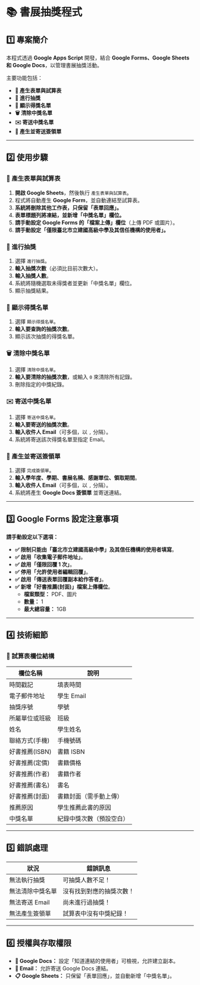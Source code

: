 # 📚 書展抽獎程式

## 1️⃣ 專案簡介
本程式透過 **Google Apps Script** 開發，結合 **Google Forms、Google Sheets 和 Google Docs**，以管理書展抽獎活動。

主要功能包括：
- **📌 產生表單與試算表**
- **🎲 進行抽獎**
- **📜 顯示得獎名單**
- **🗑️ 清除中獎名單**
- **✉️ 寄送中獎名單**
- **📝 產生並寄送簽領單**

---

## 2️⃣ 使用步驟
### **🔹 產生表單與試算表**
1. **開啟 Google Sheets**，然後執行 `產生表單與試算表`。
2. 程式將自動產生 **Google Form**，並自動連結至試算表。
3. **系統將刪除其他工作表，只保留「表單回應」。**
4. **表單標題列將凍結，並新增「中獎名單」欄位。**
5. **請手動設定 Google Forms 的「檔案上傳」欄位**（上傳 PDF 或圖片）。
6. **請手動設定「僅限臺北市立建國高級中學及其信任機構的使用者」。**

### **🎲 進行抽獎**
1. 選擇 `進行抽獎`。
2. **輸入抽獎次數**（必須比目前次數大）。
3. **輸入抽獎人數**。
4. 系統將隨機選取未得獎者並更新「中獎名單」欄位。
5. 顯示抽獎結果。

### **📜 顯示得獎名單**
1. 選擇 `顯示得獎名單`。
2. **輸入要查詢的抽獎次數**。
3. 顯示該次抽獎的得獎名單。

### **🗑️ 清除中獎名單**
1. 選擇 `清除中獎名單`。
2. **輸入要清除的抽獎次數**，或輸入 `0` 來清除所有記錄。
3. 刪除指定的中獎紀錄。

### **✉️ 寄送中獎名單**
1. 選擇 `寄送中獎名單`。
2. **輸入要寄送的抽獎次數**。
3. **輸入收件人 Email**（可多個，以 `,` 分隔）。
4. 系統將寄送該次得獎名單至指定 Email。

### **📝 產生並寄送簽領單**
1. 選擇 `完成簽領單`。
2. **輸入學年度、學期、書展名稱、感謝單位、領取期間**。
3. **輸入收件人 Email**（可多個，以 `,` 分隔）。
4. 系統將產生 **Google Docs 簽領單** 並寄送連結。

---

## 3️⃣ **Google Forms 設定注意事項**
**請手動設定以下選項：**
- **✅ 限制只能由「臺北市立建國高級中學」及其信任機構的使用者填寫**。
- **✅ 啟用「收集電子郵件地址」**。
- **✅ 啟用「僅限回覆 1 次」**。
- **✅ 停用「允許使用者編輯回覆」**。
- **✅ 啟用「傳送表單回覆副本給作答者」**。
- **✅ 新增「好書推薦(封面)」檔案上傳欄位**。
  - **檔案類型：** PDF、圖片
  - **數量：** 1
  - **最大總容量：** 1GB

---

## 4️⃣ **技術細節**
### **📌 試算表欄位結構**
| 欄位名稱           | 說明                   |
|--------------------|----------------------|
| 時間戳記          | 填表時間               |
| 電子郵件地址      | 學生 Email             |
| 抽獎序號          | 學號                   |
| 所屬單位或班級    | 班級                   |
| 姓名              | 學生姓名               |
| 聯絡方式(手機)    | 手機號碼               |
| 好書推薦(ISBN)    | 書籍 ISBN              |
| 好書推薦(定價)    | 書籍價格               |
| 好書推薦(作者)    | 書籍作者               |
| 好書推薦(書名)    | 書名                   |
| 好書推薦(封面)    | 書籍封面（需手動上傳） |
| 推薦原因          | 學生推薦此書的原因     |
| 中獎名單          | 紀錄中獎次數（預設空白） |

---

## 5️⃣ **錯誤處理**
| 狀況                      | 錯誤訊息                  |
|--------------------------|--------------------------|
| 無法執行抽獎            | 可抽獎人數不足！        |
| 無法清除中獎名單        | 沒有找到對應的抽獎次數！ |
| 無法寄送 Email         | 尚未進行過抽獎！        |
| 無法產生簽領單          | 試算表中沒有中獎紀錄！  |

---

## 6️⃣ **授權與存取權限**
- **📄 Google Docs：** 設定「知道連結的使用者」可檢視，允許建立副本。
- **📧 Email：** 允許寄送 Google Docs 連結。
- **📋 Google Sheets：** 只保留「表單回應」，並自動新增「中獎名單」。

